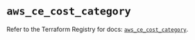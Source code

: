 # `aws_ce_cost_category`

Refer to the Terraform Registry for docs: [`aws_ce_cost_category`](https://registry.terraform.io/providers/hashicorp/aws/6.0.0/docs/resources/ce_cost_category).
